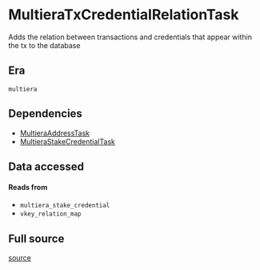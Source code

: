 # MultieraTxCredentialRelationTask
Adds the relation between transactions and credentials that appear within the tx to the database

## Era
` multiera `

## Dependencies

   * [MultieraAddressTask](./MultieraAddressTask)
   * [MultieraStakeCredentialTask](./MultieraStakeCredentialTask)


## Data accessed
#### Reads from

   * ` multiera_stake_credential `
   * ` vkey_relation_map `


## Full source
[source](https://github.com/dcSpark/carp/tree/main/indexer/tasks/src/multiera/multiera_tx_credential_relations.rs)
